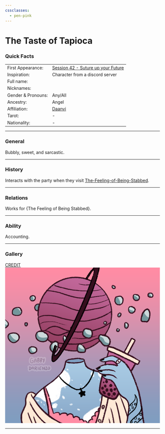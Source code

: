 ```yaml
---
cssclasses:
  - pen-pink
---
```

# The Taste of Tapioca
### Quick Facts

|                    |                                                                                                            |
| ------------------ | ---------------------------------------------------------------------------------------------------------- |
| First Appearance:  | [Session 42 - Suture up your Future](../Session%20Notes/Session%2042%20-%20Suture%20up%20your%20Future%5C) |
| Inspiration:          | Character from a discord server                                                                            |
| Full name:         |                                                                                                            |
| Nicknames:         |                                                                                                            |
| Gender & Pronouns: | Any/All                                                                                                    |
| Ancestry:          | Angel                                                                                                      |
| Affiliation:       | [Daanvi](../-Locations--Planes/Daanvi.md)                                                                  |
| Tarot:             | -                                                                                                          |
| Nationality:       | -                                                                                                          |
***
### General
Bubbly, sweet, and sarcastic.

***
### History
Interacts with the party when they visit [The-Feeling-of-Being-Stabbed](The-Feeling-of-Being-Stabbed.md).

***
### Relations
Works for {The Feeling of Being Stabbed}.

***
### Ability
Accounting.

***
### Gallery
[CREDIT](https://gabbydarienzo.com/)
![tasteOfTapioca](-images/tasteOfTapioca.png)

***
